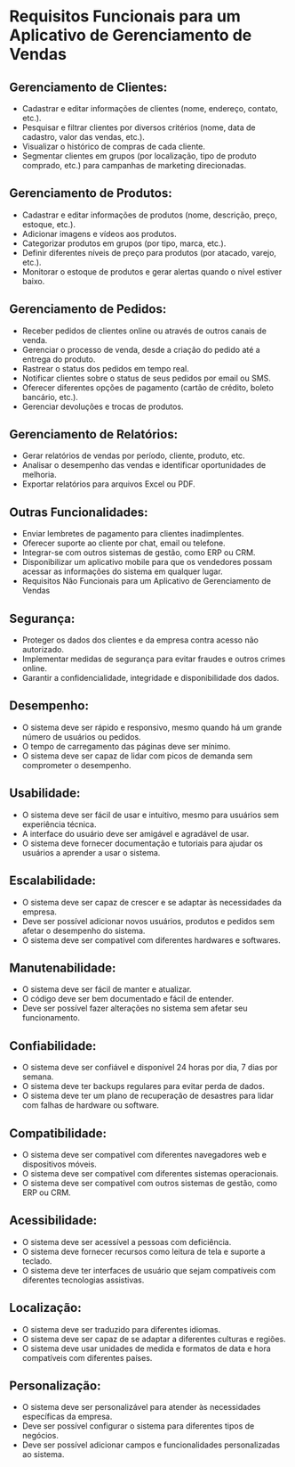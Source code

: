 # Requisitos Funcionais para um Aplicativo de Gerenciamento de Vendas

## Gerenciamento de Clientes:
- Cadastrar e editar informações de clientes (nome, endereço, contato, etc.).
- Pesquisar e filtrar clientes por diversos critérios (nome, data de cadastro, valor das vendas, etc.).
- Visualizar o histórico de compras de cada cliente.
- Segmentar clientes em grupos (por localização, tipo de produto comprado, etc.) para campanhas de marketing direcionadas.

## Gerenciamento de Produtos:
- Cadastrar e editar informações de produtos (nome, descrição, preço, estoque, etc.).
- Adicionar imagens e vídeos aos produtos.
- Categorizar produtos em grupos (por tipo, marca, etc.).
- Definir diferentes níveis de preço para produtos (por atacado, varejo, etc.).
- Monitorar o estoque de produtos e gerar alertas quando o nível estiver baixo.

## Gerenciamento de Pedidos:
- Receber pedidos de clientes online ou através de outros canais de venda.
- Gerenciar o processo de venda, desde a criação do pedido até a entrega do produto.
- Rastrear o status dos pedidos em tempo real.
- Notificar clientes sobre o status de seus pedidos por email ou SMS.
- Oferecer diferentes opções de pagamento (cartão de crédito, boleto bancário, etc.).
- Gerenciar devoluções e trocas de produtos.

## Gerenciamento de Relatórios:
- Gerar relatórios de vendas por período, cliente, produto, etc. 
- Analisar o desempenho das vendas e identificar oportunidades de melhoria.
- Exportar relatórios para arquivos Excel ou PDF.

## Outras Funcionalidades:
- Enviar lembretes de pagamento para clientes inadimplentes.
- Oferecer suporte ao cliente por chat, email ou telefone.
- Integrar-se com outros sistemas de gestão, como ERP ou CRM.
- Disponibilizar um aplicativo mobile para que os vendedores possam acessar as informações do sistema em qualquer lugar.
- Requisitos Não Funcionais para um Aplicativo de Gerenciamento de Vendas

## Segurança:
- Proteger os dados dos clientes e da empresa contra acesso não autorizado.
- Implementar medidas de segurança para evitar fraudes e outros crimes online.
- Garantir a confidencialidade, integridade e disponibilidade dos dados.

## Desempenho:
- O sistema deve ser rápido e responsivo, mesmo quando há um grande número de usuários ou pedidos.
- O tempo de carregamento das páginas deve ser mínimo.
- O sistema deve ser capaz de lidar com picos de demanda sem comprometer o desempenho.

## Usabilidade:
- O sistema deve ser fácil de usar e intuitivo, mesmo para usuários sem experiência técnica.
- A interface do usuário deve ser amigável e agradável de usar.
- O sistema deve fornecer documentação e tutoriais para ajudar os usuários a aprender a usar o sistema.

## Escalabilidade:
- O sistema deve ser capaz de crescer e se adaptar às necessidades da empresa.
- Deve ser possível adicionar novos usuários, produtos e pedidos sem afetar o desempenho do sistema.
- O sistema deve ser compatível com diferentes hardwares e softwares.

## Manutenabilidade:
- O sistema deve ser fácil de manter e atualizar.
- O código deve ser bem documentado e fácil de entender.
- Deve ser possível fazer alterações no sistema sem afetar seu funcionamento.

## Confiabilidade:
- O sistema deve ser confiável e disponível 24 horas por dia, 7 dias por semana.
- O sistema deve ter backups regulares para evitar perda de dados.
- O sistema deve ter um plano de recuperação de desastres para lidar com falhas de hardware ou software.

## Compatibilidade:
- O sistema deve ser compatível com diferentes navegadores web e dispositivos móveis.
- O sistema deve ser compatível com diferentes sistemas operacionais.
- O sistema deve ser compatível com outros sistemas de gestão, como ERP ou CRM.

## Acessibilidade:
- O sistema deve ser acessível a pessoas com deficiência.
- O sistema deve fornecer recursos como leitura de tela e suporte a teclado.
- O sistema deve ter interfaces de usuário que sejam compatíveis com diferentes tecnologias assistivas.

## Localização:
- O sistema deve ser traduzido para diferentes idiomas.
- O sistema deve ser capaz de se adaptar a diferentes culturas e regiões.
- O sistema deve usar unidades de medida e formatos de data e hora compatíveis com diferentes países.

## Personalização:
- O sistema deve ser personalizável para atender às necessidades específicas da empresa.
- Deve ser possível configurar o sistema para diferentes tipos de negócios.
- Deve ser possível adicionar campos e funcionalidades personalizadas ao sistema.